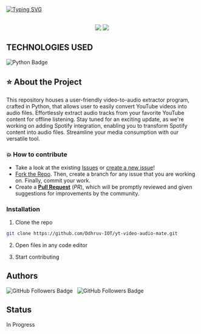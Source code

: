 <a href="https://git.io/typing-svg"><img src="https://readme-typing-svg.demolab.com?font=Nabla&pause=1000&center=true&random=false&width=1000&lines=Python+Programming+Repository" alt="Typing SVG" /></a>
<p align="center">
<br>
    <img src="https://img.shields.io/badge/Maintained-Yes-cyan?style=flat-square">
    <img src="https://img.shields.io/badge/Made%20In-India-green?style=flat-square">
<br>
</p>

## TECHNOLOGIES USED
<img src="https://img.shields.io/badge/Python-3776AB?style=for-the-badge&logo=python&logoColor=black" alt="Python Badge">

## :star: About the Project

<p>  
This repository houses a user-friendly video-to-audio extractor program, crafted in Python,  that allows user to easily convert YouTube videos into audio files. Effortlessly extract audio tracks from your favorite YouTube content for offline listening. Stay tuned for an exciting update, as we're working on adding Spotify integration, enabling you to transform Spotify content into audio files. Streamline your media consumption with our versatile tool.
</p>


### 💥 How to contribute
- Take a look at the existing [Issues](https://github.com/Ddhruv-IOT/yt-video-audio-mate/issues) or [create a new issue](https://github.com/Ddhruv-IOT/yt-video-audio-mate/issues/new)!
- [Fork the Repo](https://github.com/Ddhruv-IOT/yt-video-audio-mate/fork). Then, create a branch for any issue that you are working on. Finally, commit your work.
- Create a **[Pull Request](https://github.com/Ddhruv-IOT/yt-video-audio-mate/compare)** (_PR_), which will be promptly reviewed and given suggestions for improvements by the community.


### Installation

1. Clone the repo

```bash
git clone https://github.com/Ddhruv-IOT/yt-video-audio-mate.git
```

2. Open files in any code editor

3. Start contributing

## Authors

<img src="https://img.shields.io/github/followers/p-k-repswal.svg?style=social&label=Follow&maxAge=2592000" alt="GitHub Followers Badge"> &nbsp; <!-- Add a space here --> <img src="https://img.shields.io/github/followers/Ddhruv-IOT.svg?style=social&label=Follow&maxAge=2592000" alt="GitHub Followers Badge">

## Status
In Progress